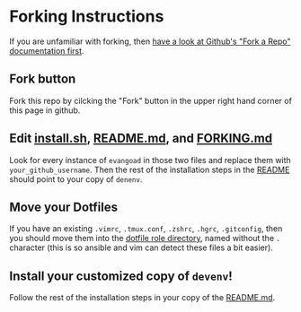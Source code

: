# Forking Instructions

If you are unfamiliar with forking, then [have a look at Github's "Fork a Repo" documentation first](https://help.github.com/articles/fork-a-repo/).

## Fork button

Fork this repo by cilcking the "Fork" button in the upper right hand corner of
this page in github.

## Edit [install.sh](install.sh), [README.md](README.md), and [FORKING.md](FORKING.md)

Look for every instance of `evangoad` in those two files and replace them with
`your_github_username`.  Then the rest of the installation steps in the
[README](README.md) should point to your copy of `denenv`.

## Move your Dotfiles

If you have an existing `.vimrc`, `.tmux.conf`, `.zshrc`, `.hgrc`, `.gitconfig`,
then you should move them into the [dotfile role
directory](playbooks/roles/dotfiles/files), named without the `.` character
(this is so ansible and vim can detect these files a bit easier).

## Install your customized copy of `devenv`!

Follow the rest of the installation steps in your copy of the
[README.md](README.md).

